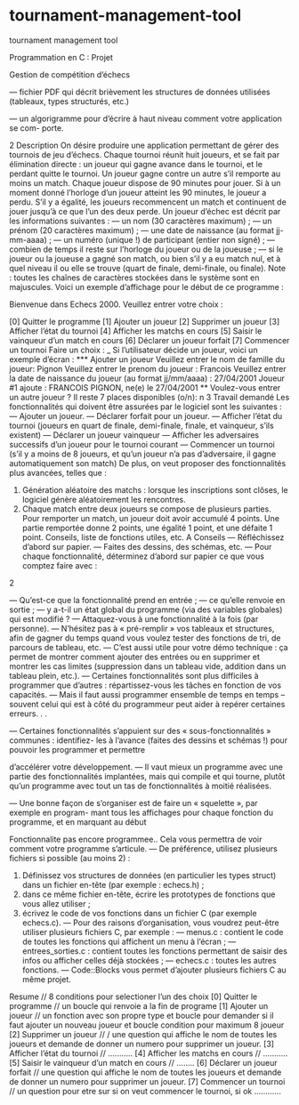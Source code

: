 # tournament-management-tool
tournament management tool

Programmation en C : Projet

Gestion de compétition d’échecs



— fichier PDF qui décrit brièvement les structures de données utilisées (tableaux, types structurés, etc.)

—  un algorigramme pour d’écrire à haut niveau comment votre application se com-
porte.



2 Description
On désire produire une application permettant de gérer des tournois de jeu d’échecs. Chaque
tournoi réunit huit joueurs, et se fait par élimination directe : un joueur qui gagne avance dans le
tournoi, et le perdant quitte le tournoi. Un joueur gagne contre un autre s’il remporte au moins
un match. Chaque joueur dispose de 90 minutes pour jouer. Si à un moment donné l’horloge
d’un joueur atteint les 90 minutes, le joueur a perdu. S’il y a égalité, les joueurs recommencent
un match et continuent de jouer jusqu’à ce que l’un des deux perde.
Un joueur d’échec est décrit par les informations suivantes :
— un nom (30 caractères maximum) ;
— un prénom (20 caractères maximum) ;
— une date de naissance (au format jj-mm-aaaa) ;
— un numéro (unique !) de participant (entier non signé) ;
— combien de temps il reste sur l’horloge du joueur ou de la joueuse ;
— si le joueur ou la joueuse a gagné son match, ou bien s’il y a eu match nul, et à quel
niveau il ou elle se trouve (quart de finale, demi-finale, ou finale).
Note : toutes les chaînes de caractères stockées dans le système sont en majuscules.
Voici un exemple d’affichage pour le début de ce programme :





Bienvenue dans Echecs 2000. Veuillez entrer votre choix :

[0] Quitter le programme
[1] Ajouter un joueur
[2] Supprimer un joueur
[3] Afficher l’état du tournoi
[4] Afficher les matchs en cours
[5] Saisir le vainqueur d’un match en cours
[6] Déclarer un joueur forfait
[7] Commencer un tournoi
Faire un choix : _
Si l’utilisateur décide un joueur, voici un exemple d’écran :
*** Ajouter un joueur
Veuillez entrer le nom de famille du joueur: Pignon
Veuillez entrer le prenom du joueur : Francois
Veuillez entrer la date de naissance du joueur (au format jj/mm/aaaa) : 27/04/2001
Joueur #1 ajoute :
FRANCOIS PIGNON, ne(e) le 27/04/2001
** Voulez-vous entrer un autre joueur ? Il reste 7 places disponibles (o/n): n
3 Travail demandé
Les fonctionnalités qui doivent être assurées par le logiciel sont les suivantes :
— Ajouter un joueur.
— Déclarer forfait pour un joueur.
— Afficher l’état du tournoi (joueurs en quart de finale, demi-finale, finale, et vainqueur,
s’ils existent)
— Déclarer un joueur vainqueur
— Afficher les adversaires successifs d’un joueur pour le tournoi courant
— Commencer un tournoi (s’il y a moins de 8 joueurs, et qu’un joueur n’a pas d’adversaire,
il gagne automatiquement son match)
De plus, on veut proposer des fonctionnalités plus avancées, telles que :
1. Génération aléatoire des matchs : lorsque les inscriptions sont clôses, le logiciel génère
aléatoirement les rencontres.
2. Chaque match entre deux joueurs se compose de plusieurs parties. Pour remporter un
match, un joueur doit avoir accumulé 4 points. Une partie remportée donne 2 points, une
égalité 1 point, et une défaite 1 point.
Conseils, liste de fonctions utiles, etc.
A Conseils
— Réfléchissez d’abord sur papier.
— Faites des dessins, des schémas, etc.
— Pour chaque fonctionnalité, déterminez d’abord sur papier ce que vous comptez faire
avec :

2

— Qu’est-ce que la fonctionnalité prend en entrée ;
— ce qu’elle renvoie en sortie ;
— y a-t-il un état global du programme (via des variables globales) qui est modifié ?
— Attaquez-vous à une fonctionnalité à la fois (par personne).
— N’hésitez pas à « pré-remplir » vos tableaux et structures, afin de gagner du temps
quand vous voulez tester des fonctions de tri, de parcours de tableau, etc.
— C’est aussi utile pour votre démo technique : ça permet de montrer comment ajouter
des entrées ou en supprimer et montrer les cas limites (suppression dans un tableau
vide, addition dans un tableau plein, etc.).
— Certaines fonctionnalités sont plus difficiles à programmer que d’autres : répartissez-vous
les tâches en fonction de vos capacités.
— Mais il faut aussi programmer ensemble de temps en temps – souvent celui qui est à
côté du programmeur peut aider à repérer certaines erreurs. . .

— Certaines fonctionnalités s’appuient sur des « sous-fonctionnalités » communes : identifiez-
les à l’avance (faites des dessins et schémas !) pour pouvoir les programmer et permettre

d’accélérer votre développement.
— Il vaut mieux un programme avec une partie des fonctionnalités implantées, mais qui
compile et qui tourne, plutôt qu’un programme avec tout un tas de fonctionnalités à
moitié réalisées.

— Une bonne façon de s’organiser est de faire un « squelette », par exemple en program-
mant tous les affichages pour chaque fonction du programme, et en marquant au début

Fonctionnalite pas encore programmee.. Cela vous permettra de voir comment votre
programme s’articule.
— De préférence, utilisez plusieurs fichiers si possible (au moins 2) :
1. Définissez vos structures de données (en particulier les types struct) dans un fichier
en-tête (par exemple : echecs.h) ;
2. dans ce même fichier en-tête, écrire les prototypes de fonctions que vous allez utiliser ;
3. écrivez le code de vos fonctions dans un fichier C (par exemple echecs.c).
— Pour des raisons d’organisation, vous voudrez peut-être utiliser plusieurs fichiers
C, par exemple :
— menus.c : contient le code de toutes les fonctions qui affichent un menu à
l’écran ;
— entrees_sorties.c : contient toutes les fonctions permettant de saisir des
infos ou afficher celles déjà stockées ;
— echecs.c : toutes les autres fonctions.
— Code::Blocks vous permet d’ajouter plusieurs fichiers C au même projet.



Resume
// 8 conditions pour selectioner l’un des choix
[0] Quitter le programme // un boucle qui renvoie a la fin de programe
[1] Ajouter un joueur // un fonction avec son propre type et boucle pour demander si il faut ajouter un nouveau joueur et boucle condition pour maximum 8 joueur
[2] Supprimer un joueur // / une question qui affiche le nom de toutes les joueurs et demande de donner un numero pour supprimer un joueur.
[3] Afficher l’état du tournoi  // ………..
[4] Afficher les matchs en cours // ………..
[5] Saisir le vainqueur d’un match en cours // ……..
[6] Déclarer un joueur forfait // une question qui affiche le nom de toutes les joueurs et demande de donner un numero pour supprimer un joueur.
[7] Commencer un tournoi // un question pour etre sur si on veut commencer le tournoi, si ok …………

